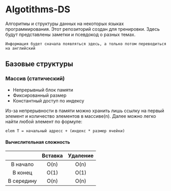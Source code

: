 # Algotithms-DS

Алгоритмы и структуры данных на некоторых языках программирования. Этот репозиторий создан для тренировки. Здесь будут представлены заметки и псевдокод о разных темах.

    Информация будет сначала появляться здесь, а только потом переводиться на английский

## Базовые структуры

### Массив (статический)

* Непрерывный блок памяти
* Фиксированный размер
* Константный доступ по индексу

Из-за непрерывности в памяти можно хранить лишь ссылку на первый элемент и количество элементов в массиве(n). Далее можно легко найти любой элемент по формуле:

`
elem T = начальный адресс + (индекс * размер ячейки)
`

#### Вычислительная сложность

|            | Вставка | Удаление |
|:----------:|:-------:|:--------:|
|  В начало  |   O(n)  |   O(n)   |
|   В конец  |   O(1)  |   O(1)   |
| В середину |   O(n)  |   O(n)   |
